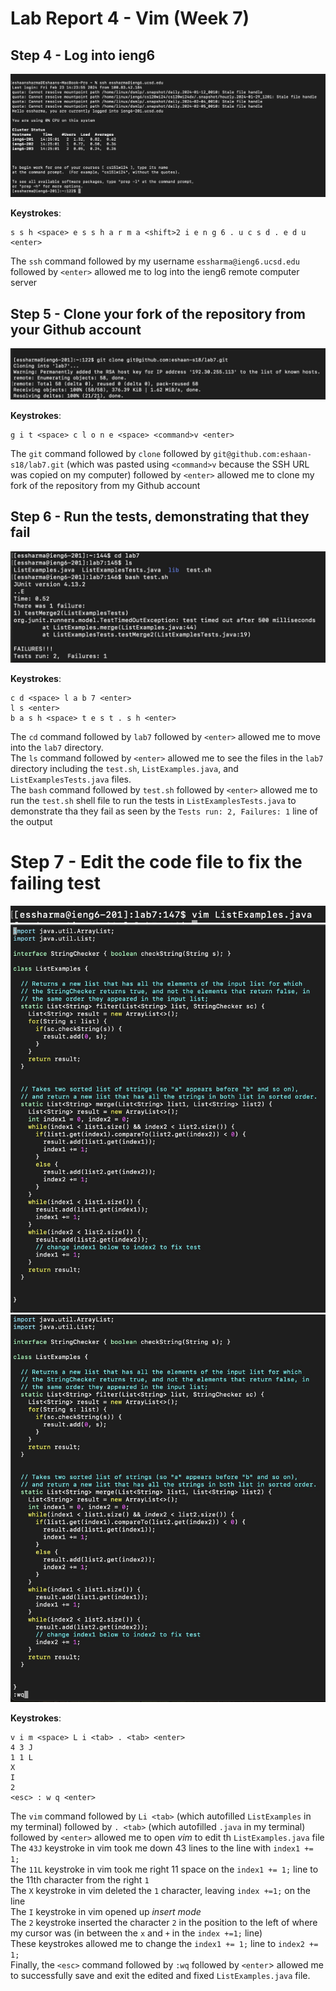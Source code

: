 # Lab Report 4 - Vim (Week 7)



## Step 4 - Log into ieng6
![4.4 Screenshot](4.4Screenshot.jpg)

**Keystrokes**:
```
s s h <space> e s s h a r m a <shift>2 i e n g 6 . u c s d . e d u <enter>
```

The `ssh` command followed by my username `essharma@ieng6.ucsd.edu` followed by `<enter>` allowed me to log into the ieng6 remote computer server


## Step 5 - Clone your fork of the repository from your Github account
![4.5 Screenshot](4.5Screenshot.jpg)

**Keystrokes**:
```
g i t <space> c l o n e <space> <command>v <enter>
```

The `git` command followed by `clone` followed by `git@github.com:eshaan-s18/lab7.git` (which was pasted using `<command>v` because the SSH URL was copied on my computer) followed by `<enter>` allowed me to clone my fork of the repository from my Github account


## Step 6 - Run the tests, demonstrating that they fail
![4.6 Screenshot](4.6Screenshot.jpg)

**Keystrokes**:
```
c d <space> l a b 7 <enter>
l s <enter>
b a s h <space> t e s t . s h <enter>
```

The `cd` command followed by `lab7` followed by `<enter>` allowed me to move into the `lab7` directory.
<br>
The `ls` command followed by `<enter>` allowed me to see the files in the `lab7` directory including the `test.sh`, `ListExamples.java`, and `ListExamplesTests.java` files.
<br>
The `bash` command followed by `test.sh` followed by `<enter>` allowed me to run the `test.sh` shell file to run the tests in `ListExamplesTests.java` to demonstrate tha they fail as seen by the `Tests run: 2,
Failures: 1` line of the output


# Step 7 - Edit the code file to fix the failing test
![4.7.1 Screenshot](4.7.1Screenshot.jpg)
![4.7.2 Screenshot](4.7.2Screenshot.jpg)
![4.7.3 Screenshot](4.7.3Screenshot.jpg)

**Keystrokes**:
```
v i m <space> L i <tab> . <tab> <enter>
4 3 J
1 1 L
X
I
2
<esc> : w q <enter>
```

The `vim` command followed by `Li <tab>` (which autofilled `ListExamples` in my terminal) followed by `. <tab>` (which autofilled `.java` in my terminal) followed by `<enter>` allowed me to open *vim* to edit th `ListExamples.java` file
<br>
The `43J` keystroke in vim took me down 43 lines to the line with `index1 += 1;`
<br>
The `11L` keystroke in vim took me right 11 space on the `index1 += 1;` line to the 11th character from the right `1`
<br>
The `X` keystroke in vim deleted the `1` character, leaving `index +=1;` on the line
<br>
The `I` keystroke in vim opened up *insert mode*
<br>
The `2` keystroke inserted the character `2` in the position to the left of where my cursor was (in between the `x` and `+` in the `index +=1;` line)
<br>
These keystrokes allowed me to change the `index1 += 1;` line to `index2 += 1;`
<br>
Finally, the `<esc>` command followed by `:wq` followed by `<enter`> allowed me to successfully save and exit the edited and fixed `ListExamples.java` file.




